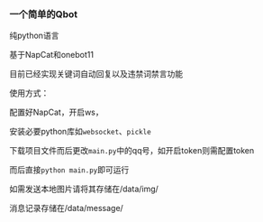 ### 一个简单的Qbot
纯python语言

基于NapCat和onebot11

目前已经实现关键词自动回复以及违禁词禁言功能

使用方式：

配置好NapCat，开启ws，

安装必要python库如`websocket`、`pickle`

下载项目文件而后更改`main.py`中的qq号，如开启token则需配置token

而后直接`python main.py`即可运行

如需发送本地图片请将其存储在/data/img/

消息记录存储在/data/message/
